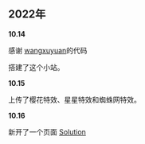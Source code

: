 ## 2022年

**10.14**

感谢 [wangxuyuan](github.com/wxuyuan/wxuyuan.github.io)的代码

搭建了这个小站。

**10.15**

上传了樱花特效、星星特效和蜘蛛网特效。

**10.16**

新开了一个页面 [Solution](https://yyf525.github.io/solutions)
